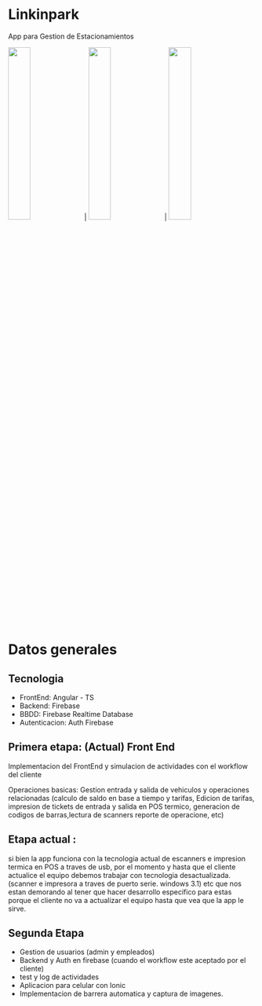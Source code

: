 
# Linkinpark

App para Gestion de Estacionamientos

<img src="https://i.ibb.co/RBd4Q0f/image.png" width=30% height=30%>  |  <img src="https://i.ibb.co/vjPms0P/image.png" width=30% height=30%> | <img src="https://i.ibb.co/pyVTmGn/image.png" width=30% height=30%>









# Datos generales

## Tecnologia
- FrontEnd: Angular - TS
- Backend: Firebase
- BBDD: Firebase Realtime Database
- Autenticacion: Auth Firebase

## Primera etapa: (Actual) Front End

Implementacion del FrontEnd y simulacion de actividades con el workflow del cliente

Operaciones basicas: Gestion entrada y salida de vehiculos y operaciones relacionadas (calculo de saldo en base a tiempo y tarifas, Edicion de tarifas, impresion de tickets de entrada y salida en POS termico, generacion de codigos de barras,lectura de scanners reporte de operacione, etc)

## Etapa actual :
si bien la app funciona  con la tecnologia actual de escanners e impresion termica en POS a traves de usb, por el momento y hasta que el cliente actualice el equipo debemos trabajar con tecnologia desactualizada. (scanner e impresora a traves de puerto serie. windows 3.1) etc que nos estan demorando al tener que hacer desarrollo especifico para estas porque el cliente no va a actualizar el equipo hasta que vea que la app le sirve.

## Segunda Etapa

- Gestion de usuarios (admin y empleados)
- Backend y Auth en firebase (cuando el workflow este aceptado por el cliente)
- test y log de actividades
- Aplicacion para celular con Ionic
- Implementacion de barrera automatica y captura de imagenes.
